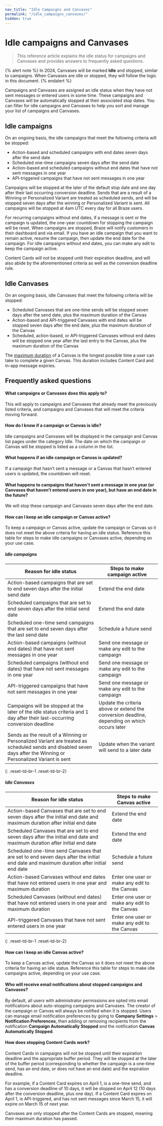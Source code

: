 ```yaml
---
nav_title: "Idle Campaigns and Canvases"
permalink: "/idle_campaigns_canvases/"
hidden: true
---
```


# Idle campaigns and Canvases

> This reference article explains the idle status for campaigns and Canvases and provides answers to frequently asked questions.

{% alert note %}
In 2024, Canvases will be marked **Idle** and stopped, similar to campaigns. When Canvases are idle or stopped, they will follow the logic in this document.
{% endalert %}

Campaigns and Canvases are assigned an idle status when they have not sent messages or entered users in some time. These campaigns and Canvases will be automatically stopped at their associated stop dates. You can filter for idle campaigns and Canvases to help you sort and manage your list of campaigns and Canvases.

## Idle campaigns

On an ongoing basis, the idle campaigns that meet the following criteria will be stopped:
 
- Action-based and scheduled campaigns with end dates seven days after the send date
- Scheduled one-time campaigns seven days after the send date 
- Action-based and scheduled campaigns without end dates that have not sent messages in one year
- API-triggered campaigns that have not sent messages in one year

Campaigns will be stopped at the later of the default stop date and one day after their last occurring conversion deadline. Sends that are a result of a Winning or Personalized Variant are treated as scheduled sends, and will be stopped seven days after the winning or Personalized Variant is sent. All campaigns will be stopped at 4am UTC every day for all Braze users.

For recurring campaigns without end dates, if a message is sent or the campaign is updated, the one-year countdown for stopping the campaign will be reset. When campaigns are stopped, Braze will notify customers in their dashboard and via email. If you have an idle campaign that you want to remain active, resume the campaign, then update the end date for the campaign. For idle campaigns without end dates, you can make any edit to keep the campaign active.

Content Cards will not be stopped until their expiration deadline, and will also abide by the aforementioned criteria as well as the conversion deadline rule.

## Idle Canvases

On an ongoing basis, idle Canvases that meet the following criteria will be stopped:

- Scheduled Canvases that are one-time sends will be stopped seven days after the send date, plus the maximum duration of the Canvas
- Action-based and API-triggered Canvases with end dates will be stopped seven days after the end date, plus the maximum duration of the Canvas
- Scheduled, action-based, or API-triggered Canvases without end dates will be stopped one year after the last entry to the Canvas, plus the maximum duration of the Canvas

The [maximum duration]({{site.baseurl}}/user_guide/engagement_tools/canvas/create_a_canvas/create_a_canvas/) of a Canvas is the longest possible time a user can take to complete a given Canvas. This duration includes Content Card and in-app message expiries.

## Frequently asked questions

#### What campaigns or Canvases does this apply to?

This will apply to campaigns and Canvases that already meet the previously listed criteria, and campaigns and Canvases that will meet the criteria moving forward.

#### How do I know if a campaign or Canvas is idle?

Idle campaigns and Canvases will be displayed in the campaign and Canvas list pages under the category Idle. The date on which the campaign or Canvas will be stopped is listed as a column in the list.

#### What happens if an idle campaign or Canvas is updated?

If a campaign that hasn’t sent a message or a Canvas that hasn’t entered users is updated, the countdown will reset.

#### What happens to campaigns that haven’t sent a message in one year (or Canvases that haven’t entered users in one year), but have an end date in the future?

We will stop these campaign and Canvases seven days after the end date.

#### How can I keep an idle campaign or Canvas active?

To keep a campaign or Canvas active, update the campaign or Canvas so it does not meet the above criteria for having an idle status. Reference this table for steps to make idle campaigns or Canvases active, depending on your use case.

##### Idle campaigns

| Reason for idle status                                                                                                                                            | Steps to make campaign active                                                                |
|-------------------------------------------------------------------------------------------------------------------------------------------------------------------|----------------------------------------------------------------------------------------------|
| Action-based campaigns that are set to end seven days after the initial send date                                                                                              | Extend the end date                                                                          |
| Scheduled campaigns that are set to end seven days after the initial send date                                                                                                 | Extend the end date                                                                          |
| Scheduled one-time send campaigns that are set to end seven days after the last send date                                                                              | Schedule a future send                                                                       |
| Action-based campaigns (without end dates) that have not sent messages in one year                                                                                | Send one message or make any edit to the campaign                                            |
| Scheduled campaigns (without end dates) that have not sent messages in one year                                                                                   | Send one message or make any edit to the campaign                                            |
| API-triggered campaigns that have not sent messages in one year                                                                                                   | Send one message or make any edit to the campaign                                            |
| Campaigns will be stopped at the later of the idle status criteria and 1 day after their last-occurring conversion deadline                                       | Update the criteria above or extend the conversion deadline, depending on which occurs later |
| Sends as the result of a Winning or Personalized Variant are treated as scheduled sends and disabled seven days after the Winning or Personalized Variant is sent | Update when the variant will send to a later date                                            |
{: .reset-td-br-1 .reset-td-br-2}

##### Idle Canvases

| Reason for idle status                                                                               | Steps to make Canvas active                   |
|------------------------------------------------------------------------------------------------------|-----------------------------------------------|
| Action-based Canvases that are set to end seven days after the initial end date and maximum duration after initial end date              | Extend the end date                           |
| Scheduled Canvases that are set to end seven days after the initial end date and maximum duration after initial end date                 | Extend the end date                           |
| Scheduled one-time send Canvases that are set to end seven days after the initial end date and maximum duration after initial end date   | Schedule a future send                        |
| Action-based Canvases without end dates that have not entered users in one year and maximum duration | Enter one user or make any edit to the Canvas |
| Scheduled Canvases (without end dates) that have not entered users in one year and maximum duration  | Enter one user or make any edit to the Canvas |
| API-triggered Canvases that have not sent entered users in one year                                  | Enter one user or make any edit to the Canvas |
{: .reset-td-br-1 .reset-td-br-2}

#### How can I keep an idle Canvas active?

To keep a Canvas active, update the Canvas so it does not meet the above criteria for having an idle status. Reference this table for steps to make idle campaigns active, depending on your use case.

#### Who will receive email notifications about stopped campaigns and Canvases?

By default, all users with administrator permissions are opted into email notifications about auto-stopping campaigns and Canvases. The creator of the campaign or Canvas will always be notified when it is stopped. Users can manage email notification preferences by going to **Company Settings** > **Notification Preferences**, then adding or removing recipients from the notification **Campaign Automatically Stopped** and the notification **Canvas Automatically Stopped**.

#### How does stopping Content Cards work?

Content Cards in campaigns will not be stopped until their expiration deadline and the appropriate buffer period. They will be stopped at the later of the buffer period (corresponding to whether the campaign is a one-time send, has an end date, or does not have an end date) and the expiration deadline. 

For example, if a Content Card expires on April 1, is a one-time send, and has a conversion deadline of 10 days, it will be stopped on April 12 (10 days after the conversion deadline, plus one day). If a Content Card expires on April 1, is API-triggered, and has not sent messages since March 15, it will expire on March 15 of next year.

Canvases are only stopped after the Content Cards are stopped, meaning their maximum duration has passed.